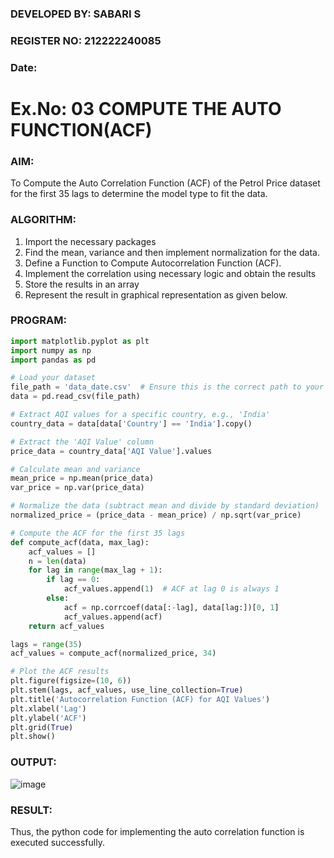 ### DEVELOPED BY: SABARI S
### REGISTER NO:  212222240085
### Date:
# Ex.No: 03   COMPUTE THE AUTO FUNCTION(ACF)
 

### AIM:
To Compute the Auto Correlation Function (ACF) of the Petrol Price dataset for the first 35 lags to determine the model type to fit the data.

### ALGORITHM:
1. Import the necessary packages
2. Find the mean, variance and then implement normalization for the data.
3. Define a Function to Compute Autocorrelation Function (ACF).
4. Implement the correlation using necessary logic and obtain the results
5. Store the results in an array
6. Represent the result in graphical representation as given below.
### PROGRAM:
```python
import matplotlib.pyplot as plt
import numpy as np
import pandas as pd

# Load your dataset
file_path = 'data_date.csv'  # Ensure this is the correct path to your CSV file
data = pd.read_csv(file_path)

# Extract AQI values for a specific country, e.g., 'India'
country_data = data[data['Country'] == 'India'].copy()

# Extract the 'AQI Value' column
price_data = country_data['AQI Value'].values

# Calculate mean and variance
mean_price = np.mean(price_data)
var_price = np.var(price_data)

# Normalize the data (subtract mean and divide by standard deviation)
normalized_price = (price_data - mean_price) / np.sqrt(var_price)

# Compute the ACF for the first 35 lags
def compute_acf(data, max_lag):
    acf_values = []
    n = len(data)
    for lag in range(max_lag + 1):
        if lag == 0:
            acf_values.append(1)  # ACF at lag 0 is always 1
        else:
            acf = np.corrcoef(data[:-lag], data[lag:])[0, 1]
            acf_values.append(acf)
    return acf_values

lags = range(35)
acf_values = compute_acf(normalized_price, 34)

# Plot the ACF results
plt.figure(figsize=(10, 6))
plt.stem(lags, acf_values, use_line_collection=True)
plt.title('Autocorrelation Function (ACF) for AQI Values')
plt.xlabel('Lag')
plt.ylabel('ACF')
plt.grid(True)
plt.show()

```

### OUTPUT:
![image](https://github.com/user-attachments/assets/3b8aac93-627e-4acd-85c8-deb21bab188d)


### RESULT:
Thus, the python code for implementing the auto correlation function is executed successfully.
